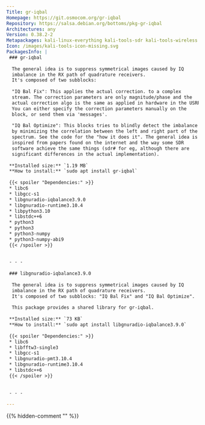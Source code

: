 ```yaml
---
Title: gr-iqbal
Homepage: https://git.osmocom.org/gr-iqbal
Repository: https://salsa.debian.org/bottoms/pkg-gr-iqbal
Architectures: any
Version: 0.38.2-2
Metapackages: kali-linux-everything kali-tools-sdr kali-tools-wireless 
Icon: /images/kali-tools-icon-missing.svg
PackagesInfo: |
 ### gr-iqbal
 
  The general idea is to suppress symmetrical images caused by IQ
  imbalance in the RX path of quadrature receivers.
  It's composed of two subblocks:
   
  "IQ Bal Fix": This applies the actual correction. to a complex
  stream. The correction parameters are only magnitude/phase and the
  actual correction algo is the same as applied in hardware in the USRP.
  You can either specify the correction parameters manually on the
  block, or send them via 'messages'.
   
  "IQ Bal Optimize": This blocks tries to blindly detect the imbalance
  by minimizing the correlation between the left and right part of the
  spectrum. See the code for the "how it does it". The general idea is
  inspired from papers found on the internet and the way some SDR
  software achieve the same things (sdr# for eg, although there are
  significant differences in the actual implementation).
 
 **Installed size:** `1.19 MB`  
 **How to install:** `sudo apt install gr-iqbal`  
 
 {{< spoiler "Dependencies:" >}}
 * libc6 
 * libgcc-s1 
 * libgnuradio-iqbalance3.9.0 
 * libgnuradio-runtime3.10.4 
 * libpython3.10 
 * libstdc++6 
 * python3
 * python3 
 * python3-numpy 
 * python3-numpy-abi9
 {{< /spoiler >}}
 
 
 - - -
 
 ### libgnuradio-iqbalance3.9.0
 
  The general idea is to suppress symmetrical images caused by IQ
  imbalance in the RX path of quadrature receivers.
  It's composed of two subblocks: "IQ Bal Fix" and "IQ Bal Optimize".
   
  This package provides a shared library for gr-iqbal.
 
 **Installed size:** `73 KB`  
 **How to install:** `sudo apt install libgnuradio-iqbalance3.9.0`  
 
 {{< spoiler "Dependencies:" >}}
 * libc6 
 * libfftw3-single3 
 * libgcc-s1 
 * libgnuradio-pmt3.10.4 
 * libgnuradio-runtime3.10.4 
 * libstdc++6 
 {{< /spoiler >}}
 
 
 - - -
 
---
```

{{% hidden-comment "<!--Do not edit anything above this line-->" %}}
